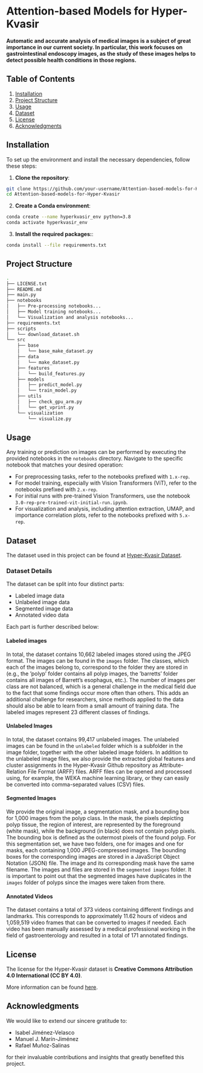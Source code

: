 # Attention-based Models for Hyper-Kvasir

**Automatic and accurate analysis of medical images is a subject of great importance in our current society. In particular, this work focuses on gastrointestinal endoscopy images, as the study of these images helps to detect possible health conditions in those regions.**

## Table of Contents

1. [Installation](#installation)
2. [Project Structure](#project-structure)
3. [Usage](#usage)
4. [Dataset](#dataset)
5. [License](#license)
6. [Acknowledgments](#acknowledgments)

## Installation

To set up the environment and install the necessary dependencies, follow these steps:

1. **Clone the repository**:
```bash
git clone https://github.com/your-username/Attention-based-models-for-Hyper-Kvasir.git
cd Attention-based-models-for-Hyper-Kvasir
```

2. **Create a Conda environment**:

```bash
conda create --name hyperkvasir_env python=3.8
conda activate hyperkvasir_env
```

3. **Install the required packages:**:

```bash
conda install --file requirements.txt
```

## Project Structure

```bash
.
├── LICENSE.txt
├── README.md
├── main.py
├── notebooks
│   ├── Pre-processing notebooks...
│   ├── Model training notebooks...
│   └── Visualization and analysis notebooks...
├── requirements.txt
├── scripts
│   └── download_dataset.sh
└── src
    ├── base
    │   └── base_make_dataset.py
    ├── data
    │   └── make_dataset.py
    ├── features
    │   └── build_features.py
    ├── models
    │   ├── predict_model.py
    │   └── train_model.py
    ├── utils
    │   ├── check_gpu_arm.py
    │   └── get_vprint.py
    └── visualization
        └── visualize.py
```

## Usage

Any training or prediction on images can be performed by executing the provided notebooks in the `notebooks` directory. Navigate to the specific notebook that matches your desired operation:

- For preprocessing tasks, refer to the notebooks prefixed with `1.x-rep`.
- For model training, especially with Vision Transformers (ViT), refer to the notebooks prefixed with `2.x-rep`.
- For initial runs with pre-trained Vision Transformers, use the notebook `3.0-rep-pre-trained-vit-initial-run.ipynb`.
- For visualization and analysis, including attention extraction, UMAP, and importance correlation plots, refer to the notebooks prefixed with `5.x-rep`.

## Dataset

The dataset used in this project can be found at [Hyper-Kvasir Dataset](https://datasets.simula.no/hyper-kvasir/).

### Dataset Details

The dataset can be split into four distinct parts: 
- Labeled image data
- Unlabeled image data
- Segmented image data
- Annotated video data

Each part is further described below:

#### Labeled images 
In total, the dataset contains 10,662 labeled images stored using the JPEG format. The images can be found in the `images` folder. The classes, which each of the images belong to, correspond to the folder they are stored in (e.g., the ’polyp’ folder contains all polyp images, the ’barretts’ folder contains all images of Barrett’s esophagus, etc.). The number of images per class are not balanced, which is a general challenge in the medical field due to the fact that some findings occur more often than others. This adds an additional challenge for researchers, since methods applied to the data should also be able to learn from a small amount of training data. The labeled images represent 23 different classes of findings.

#### Unlabeled Images 
In total, the dataset contains 99,417 unlabeled images. The unlabeled images can be found in the `unlabeled` folder which is a subfolder in the image folder, together with the other labeled image folders. In addition to the unlabeled image files, we also provide the extracted global features and cluster assignments in the Hyper-Kvasir Github repository as Attribute-Relation File Format (ARFF) files. ARFF files can be opened and processed using, for example, the WEKA machine learning library, or they can easily be converted into comma-separated values (CSV) files.

#### Segmented Images 
We provide the original image, a segmentation mask, and a bounding box for 1,000 images from the polyp class. In the mask, the pixels depicting polyp tissue, the region of interest, are represented by the foreground (white mask), while the background (in black) does not contain polyp pixels. The bounding box is defined as the outermost pixels of the found polyp. For this segmentation set, we have two folders, one for images and one for masks, each containing 1,000 JPEG-compressed images. The bounding boxes for the corresponding images are stored in a JavaScript Object Notation (JSON) file. The image and its corresponding mask have the same filename. The images and files are stored in the `segmented images` folder. It is important to point out that the segmented images have duplicates in the `images` folder of polyps since the images were taken from there.

#### Annotated Videos 
The dataset contains a total of 373 videos containing different findings and landmarks. This corresponds to approximately 11.62 hours of videos and 1,059,519 video frames that can be converted to images if needed. Each video has been manually assessed by a medical professional working in the field of gastroenterology and resulted in a total of 171 annotated findings.

## License

The license for the Hyper-Kvasir dataset is **Creative Commons Attribution 4.0 International (CC BY 4.0)**.

More information can be found [here](https://creativecommons.org/licenses/by/4.0/).

## Acknowledgments

We would like to extend our sincere gratitude to:

- Isabel Jiménez-Velasco
- Manuel J. Marín-Jiménez
- Rafael Muñoz-Salinas

for their invaluable contributions and insights that greatly benefited this project.


